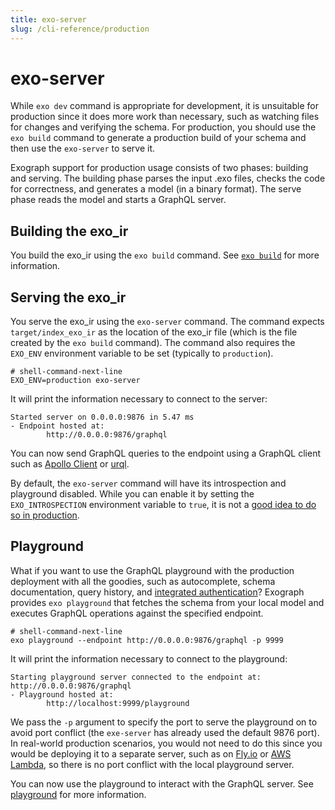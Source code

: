 ```yaml
---
title: exo-server
slug: /cli-reference/production
---
```


# exo-server

While `exo dev` command is appropriate for development, it is unsuitable for production since it does more work than necessary, such as watching files for changes and verifying the schema. For production, you should use the `exo build` command to generate a production build of your schema and then use the `exo-server` to serve it.

Exograph support for production usage consists of two phases: building and serving. The building phase parses the input .exo files, checks the code for correctness, and generates a model (in a binary format). The serve phase reads the model and starts a GraphQL server.

## Building the exo_ir

You build the exo_ir using the `exo build` command. See [`exo build`](/cli-reference/development/build.md) for more information.

## Serving the exo_ir

You serve the exo_ir using the `exo-server` command. The command expects `target/index_exo_ir` as the location of the exo_ir file (which is the file created by the `exo build` command). The command also requires the `EXO_ENV` environment variable to be set (typically to `production`).

```shell-session
# shell-command-next-line
EXO_ENV=production exo-server
```

It will print the information necessary to connect to the server:

```shell-session
Started server on 0.0.0.0:9876 in 5.47 ms
- Endpoint hosted at:
        http://0.0.0.0:9876/graphql
```

You can now send GraphQL queries to the endpoint using a GraphQL client such as [Apollo Client](https://www.apollographql.com/docs/react/) or [urql](https://formidable.com/open-source/urql/).

By default, the `exo-server` command will have its introspection and playground disabled. While you can enable it by setting the `EXO_INTROSPECTION` environment variable to `true`, it is not a [good idea to do so in production](/production/introspection.md).

## Playground

What if you want to use the GraphQL playground with the production deployment with all the goodies, such as autocomplete, schema documentation, query history, and [integrated authentication](/authentication/overview.md)? Exograph provides `exo playground` that fetches the schema from your local model and executes GraphQL operations against the specified endpoint.

```shell-session
# shell-command-next-line
exo playground --endpoint http://0.0.0.0:9876/graphql -p 9999
```

It will print the information necessary to connect to the playground:

```shell-session
Starting playground server connected to the endpoint at: http://0.0.0.0:9876/graphql
- Playground hosted at:
        http://localhost:9999/playground
```

We pass the `-p` argument to specify the port to serve the playground on to avoid port conflict (the `exe-server` has already used the default 9876 port). In real-world production scenarios, you would not need to do this since you would be deploying it to a separate server, such as on [Fly.io](/deployment/flyio.md) or [AWS Lambda](/deployment/aws-lambda.md), so there is no port conflict with the local playground server.

You can now use the playground to interact with the GraphQL server. See [playground](/cli-reference/development/playground.md) for more information.
